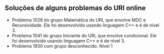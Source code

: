 ##        Soluções de alguns problemas do URI online

* Problema 1028  do grupo Matemática do URI, que envolve MDC e Recursividade. Ele foi desenvolvido usando linguagem C++ e é de nível 3.
* Problema 1041 do grupo Iniciante do URI, que envolve condicional. Ele foi desenvolvido usando linguagem C++ e é de nível 3.
* Problema 1930  com grupo desconhecido. Nível 1